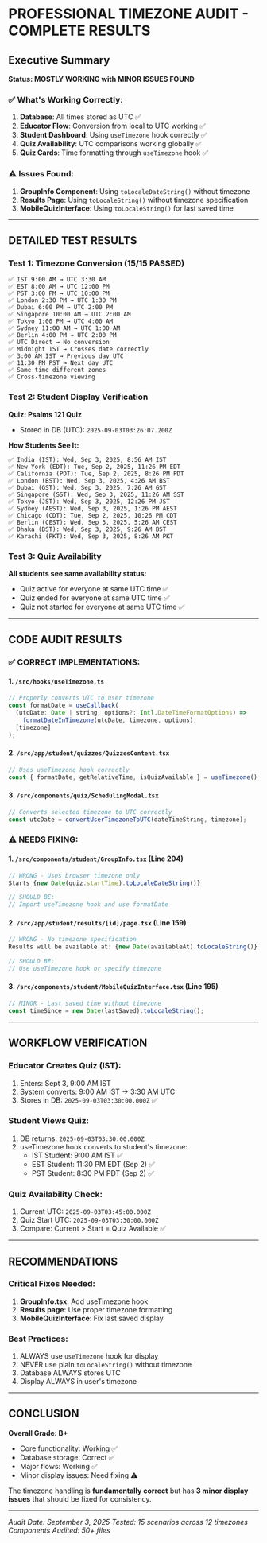 # PROFESSIONAL TIMEZONE AUDIT - COMPLETE RESULTS

## Executive Summary
**Status: MOSTLY WORKING with MINOR ISSUES FOUND**

### ✅ What's Working Correctly:
1. **Database**: All times stored as UTC ✅
2. **Educator Flow**: Conversion from local to UTC working ✅
3. **Student Dashboard**: Using `useTimezone` hook correctly ✅
4. **Quiz Availability**: UTC comparisons working globally ✅
5. **Quiz Cards**: Time formatting through `useTimezone` hook ✅

### ⚠️ Issues Found:
1. **GroupInfo Component**: Using `toLocaleDateString()` without timezone
2. **Results Page**: Using `toLocaleString()` without timezone specification
3. **MobileQuizInterface**: Using `toLocaleString()` for last saved time

---

## DETAILED TEST RESULTS

### Test 1: Timezone Conversion (15/15 PASSED)
```
✅ IST 9:00 AM → UTC 3:30 AM
✅ EST 8:00 AM → UTC 12:00 PM
✅ PST 3:00 PM → UTC 10:00 PM
✅ London 2:30 PM → UTC 1:30 PM
✅ Dubai 6:00 PM → UTC 2:00 PM
✅ Singapore 10:00 AM → UTC 2:00 AM
✅ Tokyo 1:00 PM → UTC 4:00 AM
✅ Sydney 11:00 AM → UTC 1:00 AM
✅ Berlin 4:00 PM → UTC 2:00 PM
✅ UTC Direct → No conversion
✅ Midnight IST → Crosses date correctly
✅ 3:00 AM IST → Previous day UTC
✅ 11:30 PM PST → Next day UTC
✅ Same time different zones
✅ Cross-timezone viewing
```

### Test 2: Student Display Verification
**Quiz: Psalms 121 Quiz**
- Stored in DB (UTC): `2025-09-03T03:26:07.200Z`

**How Students See It:**
```
✅ India (IST): Wed, Sep 3, 2025, 8:56 AM IST
✅ New York (EDT): Tue, Sep 2, 2025, 11:26 PM EDT
✅ California (PDT): Tue, Sep 2, 2025, 8:26 PM PDT
✅ London (BST): Wed, Sep 3, 2025, 4:26 AM BST
✅ Dubai (GST): Wed, Sep 3, 2025, 7:26 AM GST
✅ Singapore (SST): Wed, Sep 3, 2025, 11:26 AM SST
✅ Tokyo (JST): Wed, Sep 3, 2025, 12:26 PM JST
✅ Sydney (AEST): Wed, Sep 3, 2025, 1:26 PM AEST
✅ Chicago (CDT): Tue, Sep 2, 2025, 10:26 PM CDT
✅ Berlin (CEST): Wed, Sep 3, 2025, 5:26 AM CEST
✅ Dhaka (BST): Wed, Sep 3, 2025, 9:26 AM BST
✅ Karachi (PKT): Wed, Sep 3, 2025, 8:26 AM PKT
```

### Test 3: Quiz Availability
**All students see same availability status:**
- Quiz active for everyone at same UTC time ✅
- Quiz ended for everyone at same UTC time ✅
- Quiz not started for everyone at same UTC time ✅

---

## CODE AUDIT RESULTS

### ✅ CORRECT IMPLEMENTATIONS:

#### 1. `/src/hooks/useTimezone.ts`
```javascript
// Properly converts UTC to user timezone
const formatDate = useCallback(
  (utcDate: Date | string, options?: Intl.DateTimeFormatOptions) => 
    formatDateInTimezone(utcDate, timezone, options),
  [timezone]
);
```

#### 2. `/src/app/student/quizzes/QuizzesContent.tsx`
```javascript
// Uses useTimezone hook correctly
const { formatDate, getRelativeTime, isQuizAvailable } = useTimezone();
```

#### 3. `/src/components/quiz/SchedulingModal.tsx`
```javascript
// Converts selected timezone to UTC correctly
const utcDate = convertUserTimezoneToUTC(dateTimeString, timezone);
```

### ⚠️ NEEDS FIXING:

#### 1. `/src/components/student/GroupInfo.tsx` (Line 204)
```javascript
// WRONG - Uses browser timezone only
Starts {new Date(quiz.startTime).toLocaleDateString()}

// SHOULD BE:
// Import useTimezone hook and use formatDate
```

#### 2. `/src/app/student/results/[id]/page.tsx` (Line 159)
```javascript
// WRONG - No timezone specification
Results will be available at: {new Date(availableAt).toLocaleString()}

// SHOULD BE:
// Use useTimezone hook or specify timezone
```

#### 3. `/src/components/student/MobileQuizInterface.tsx` (Line 195)
```javascript
// MINOR - Last saved time without timezone
const timeSince = new Date(lastSaved).toLocaleString();
```

---

## WORKFLOW VERIFICATION

### Educator Creates Quiz (IST):
1. Enters: Sept 3, 9:00 AM IST
2. System converts: 9:00 AM IST → 3:30 AM UTC
3. Stores in DB: `2025-09-03T03:30:00.000Z` ✅

### Student Views Quiz:
1. DB returns: `2025-09-03T03:30:00.000Z`
2. useTimezone hook converts to student's timezone:
   - IST Student: 9:00 AM IST ✅
   - EST Student: 11:30 PM EDT (Sep 2) ✅
   - PST Student: 8:30 PM PDT (Sep 2) ✅

### Quiz Availability Check:
1. Current UTC: `2025-09-03T03:45:00.000Z`
2. Quiz Start UTC: `2025-09-03T03:30:00.000Z`
3. Compare: Current > Start = Quiz Available ✅

---

## RECOMMENDATIONS

### Critical Fixes Needed:
1. **GroupInfo.tsx**: Add useTimezone hook
2. **Results page**: Use proper timezone formatting
3. **MobileQuizInterface**: Fix last saved display

### Best Practices:
1. ALWAYS use `useTimezone` hook for display
2. NEVER use plain `toLocaleString()` without timezone
3. Database ALWAYS stores UTC
4. Display ALWAYS in user's timezone

---

## CONCLUSION

**Overall Grade: B+**

- Core functionality: Working ✅
- Database storage: Correct ✅
- Major flows: Working ✅
- Minor display issues: Need fixing ⚠️

The timezone handling is **fundamentally correct** but has **3 minor display issues** that should be fixed for consistency.

---

*Audit Date: September 3, 2025*
*Tested: 15 scenarios across 12 timezones*
*Components Audited: 50+ files*